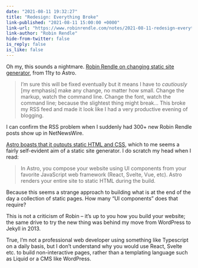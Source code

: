 ```yaml
---
date: "2021-08-11 19:32:27"
title: "Redesign: Everything Broke"
link-published: "2021-08-11 15:00:00 +0000"
link-url: "https://www.robinrendle.com/notes/2021-08-11-redesign-everything-broke/"
link-author: "Robin Rendle"
hide-from-twitter: false
is_reply: false
is_like: false
---
```



Oh my, this sounds a nightmare. [Robin Rendle on changing static site generator](https://www.robinrendle.com/notes/2021-08-11-redesign-everything-broke/), from 11ty to Astro.

> I’m sure this will be fixed eventually but it means I have to _cautiously_ \[my emphasis\] make any change, no matter how small. Change the markup, watch the command line. Change the font, watch the command line; because the slightest thing might break… This broke my RSS feed and made it look like I had a very productive evening of blogging.

I can confirm the RSS problem when I suddenly had 300+ new Robin Rendle posts show up in NetNewsWire.

[Astro boasts that it outputs static HTML and CSS](https://astro.build/blog/introducing-astro), which to me seems a fairly self-evident aim of a static site generator. I do scratch my head when I read:

> In Astro, you compose your website using UI components from your favorite JavaScript web framework (React, Svelte, Vue, etc). Astro renders your entire site to static HTML during the build.

Because this seems a strange approach to building what is at the end of the day a collection of static pages. How many “UI components” does that require?

This is not a criticism of Robin – it’s up to you how you build your website; the same drive to try the new thing was behind my move from WordPress to Jekyll in 2013.

True, I’m not a professional web developer using something like Typescript on a daily basis, but I don’t understand why you would use React, Svelte etc. to build non-interactive pages, rather than a templating language such as Liquid or a CMS like WordPress.
